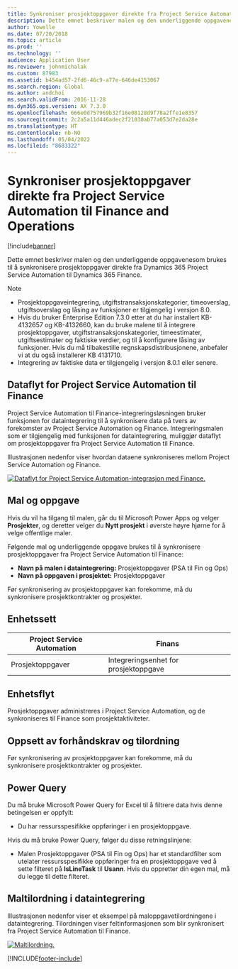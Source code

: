 ```yaml
---
title: Synkroniser prosjektoppgaver direkte fra Project Service Automation til Finance and Operations
description: Dette emnet beskriver malen og den underliggende oppgavenesom brukes til å synkronisere prosjektoppgaver direkte fra Microsoft Dynamics 365 Project Service Automation til Dynamics 365 Finance.
author: Yowelle
ms.date: 07/20/2018
ms.topic: article
ms.prod: ''
ms.technology: ''
audience: Application User
ms.reviewer: johnmichalak
ms.custom: 87983
ms.assetid: b454ad57-2fd6-46c9-a77e-646de4153067
ms.search.region: Global
ms.author: andchoi
ms.search.validFrom: 2016-11-28
ms.dyn365.ops.version: AX 7.3.0
ms.openlocfilehash: 666e0d757969b32f16e08128d9f78a2ffe1e8357
ms.sourcegitcommit: 2c2a5a11d446adec2f21030ab77a053d7e2da28e
ms.translationtype: HT
ms.contentlocale: nb-NO
ms.lasthandoff: 05/04/2022
ms.locfileid: "8683322"
---
```

# <a name="synchronize-project-tasks-directly-from-project-service-automation-to-finance-and-operations"></a>Synkroniser prosjektoppgaver direkte fra Project Service Automation til Finance and Operations

[!include[banner](../includes/banner.md)]

Dette emnet beskriver malen og den underliggende oppgavenesom brukes til å synkronisere prosjektoppgaver direkte fra Dynamics 365 Project Service Automation til Dynamics 365 Finance.

> [!NOTE]
> - Prosjektoppgaveintegrering, utgiftstransaksjonskategorier, timeoverslag, utgiftsoverslag og låsing av funksjoner er tilgjengelig i versjon 8.0.
> - Hvis du bruker Enterprise Edition 7.3.0 etter at du har installert KB-4132657 og KB-4132660, kan du bruke malene til å integrere prosjektoppgaver, utgiftstransaksjonskategorier, timeestimater, utgiftsestimater og faktiske verdier, og til å konfigurere låsing av funksjoner. Hvis du må tilbakestille regnskapsdistribusjonene, anbefaler vi at du også installerer KB 4131710.
> - Integrering av faktiske data er tilgjengelig i versjon 8.0.1 eller senere.

## <a name="data-flow-for-project-service-automation-to-finance"></a>Dataflyt for Project Service Automation til Finance

Project Service Automation til Finance-integreringsløsningen bruker funksjonen for dataintegrering til å synkronisere data på tvers av forekomster av Project Service Automation og Finance. Integreringsmalen som er tilgjengelig med funksjonen for dataintegrering, muliggjør dataflyt om prosjektoppgaver fra Project Service Automation til Finance.

Illustrasjonen nedenfor viser hvordan dataene synkroniseres mellom Project Service Automation og Finance.

[![Dataflyt for Project Service Automation-integrasjon med Finance.](./media/ProjectTasksFlow.png)](./media/ProjectTasksFlow.png)

## <a name="template-and-task"></a>Mal og oppgave

Hvis du vil ha tilgang til malen, går du til Microsoft Power Apps og velger **Prosjekter**, og deretter velger du **Nytt prosjekt** i øverste høyre hjørne for å velge offentlige maler.

Følgende mal og underliggende oppgave brukes til å synkronisere prosjektoppgaver fra Project Service Automation til Finance:

- **Navn på malen i dataintegrering:** Prosjektoppgaver (PSA til Fin og Ops)
- **Navn på oppgaven i prosjektet:** Prosjektoppgaver

Før synkronisering av prosjektoppgaver kan forekomme, må du synkronisere prosjektkontrakter og prosjekter.

## <a name="entity-set"></a>Enhetssett

| Project Service Automation | Finans                             |
|----------------------------|-------------------------------------|
| Prosjektoppgaver              | Integreringsenhet for prosjektoppgave |

## <a name="entity-flow"></a>Enhetsflyt

Prosjektoppgaver administreres i Project Service Automation, og de synkroniseres til Finance som prosjektaktiviteter.

## <a name="prerequisites-and-mapping-setup"></a>Oppsett av forhåndskrav og tilordning

Før synkronisering av prosjektoppgaver kan forekomme, må du synkronisere prosjektkontrakter og prosjekter.

## <a name="power-query"></a>Power Query

Du må bruke Microsoft Power Query for Excel til å filtrere data hvis denne betingelsen er oppfylt:

- Du har ressursspesifikke oppføringer i en prosjektoppgave.

Hvis du må bruke Power Query, følger du disse retningslinjene:

- Malen Prosjektoppgaver (PSA til Fin og Ops) har et standardfilter som utelater ressursspesifikke oppføringer fra en prosjektoppgave ved å sette filteret på **IsLineTask** til **Usann**. Hvis du oppretter din egen mal, må du legge til dette filteret.

## <a name="template-mapping-in-data-integration"></a>Maltilordning i dataintegrering

Illustrasjonen nedenfor viser et eksempel på maloppgavetilordningene i dataintegrering. Tilordningen viser feltinformasjonen som blir synkronisert fra Project Service Automation til Finance.

[![Maltilordning.](./media/ProjectTasksMapping.png)](./media/ProjectTasksMapping.png)


[!INCLUDE[footer-include](../includes/footer-banner.md)]